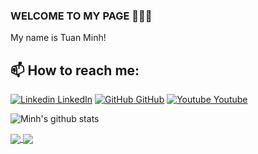 ### WELCOME TO MY PAGE 👋👋👋
My name is Tuan Minh!
## 📫 How to reach me: 

[![Linkedin](.png) LinkedIn]()
[![GitHub](.png) GitHub]() 
[![Youtube]() Youtube]()


![Minh's github stats](https://github-readme-stats-git-masterrstaa-rickstaa.vercel.app/api?username=only52hz&show_icons=true&theme=tokyonight&hide=contribs,prs,issues)


<a href="https://github.com/only52hz/Very-deep-cnn-pytorch/">
  <!-- Change the `github-readme-stats.anuraghazra1.vercel.app` to `github-readme-stats.vercel.app`  -->
  <img align="center" src="https://github-readme-stats.anuraghazra1.vercel.app/api/pin/?username=only52hz&repo=Very-deep-cnn-pytorch&theme=highcontrast" />
</a>    

<a href="https://github.com/only52hz/Very-deep-cnn-tensorflow/">
  <!-- Change the `github-readme-stats.anuraghazra1.vercel.app` to `github-readme-stats.vercel.app`  -->
  <img align="center" src="https://github-readme-stats.anuraghazra1.vercel.app/api/pin/?username=only52hz&repo=Very-deep-cnn-tensorflow&theme=dracula" />
</a>
